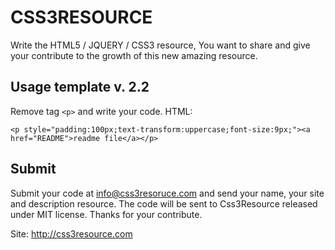# CSS3RESOURCE

Write the HTML5 / JQUERY / CSS3 resource,
You want to share and give your contribute
to the growth of this new amazing resource.

## Usage template v. 2.2

Remove tag `<p>` and write your code.
HTML:

    <p style="padding:100px;text-transform:uppercase;font-size:9px;"><a href="README">readme file</a></p>

## Submit

Submit your code at info@css3resoruce.com and send your name, your site and description resource.
The code will be sent to Css3Resource released under MIT license.
Thanks for your contribute.

Site: http://css3resource.com